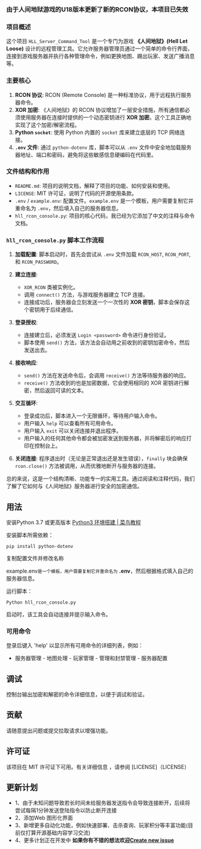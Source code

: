 ### 由于人间地狱游戏的U18版本更新了新的RCON协议，本项目已失效

### 项目概述

这个项目 `HLL_Server_Command_Tool` 是一个专门为游戏 __《人间地狱》(Hell Let Loose)__ 设计的远程管理工具。它允许服务器管理员通过一个简单的命令行界面，连接到游戏服务器并执行各种管理命令，例如更换地图、踢出玩家、发送广播消息等。

### 主要核心

1. __RCON 协议__: RCON (Remote Console) 是一种标准协议，用于远程执行服务器命令。
2. __XOR 加密__: 《人间地狱》的 RCON 协议增加了一层安全措施，所有通信都必须使用服务器在连接时提供的一个动态密钥进行 __XOR 加密__。这个工具正确地实现了这个加密/解密流程。
3. __Python `socket`__: 使用 Python 内置的 `socket` 库来建立底层的 TCP 网络连接。
4. __`.env` 文件__: 通过 `python-dotenv` 库，脚本可以从 `.env` 文件中安全地加载服务器地址、端口和密码，避免将这些敏感信息硬编码在代码里。

### 文件结构和作用

- `README.md`: 项目的说明文档，解释了项目的功能、如何安装和使用。
- `LICENSE`: MIT 许可证，说明了代码的开源使用条款。
- `.env` / `example.env`: 配置文件。`example.env` 是一个模板，用户需要复制它并重命名为 `.env`，然后填入自己的服务器信息。
- `hll_rcon_console.py`: 项目的核心代码，我已经为它添加了中文的注释与命令文档。

### `hll_rcon_console.py` 脚本工作流程

1. __加载配置__: 脚本启动时，首先会尝试从 `.env` 文件加载 `RCON_HOST`, `RCON_PORT`, 和 `RCON_PASSWORD`。
2. __建立连接__:
   
   - `XOR_RCON` 类被实例化。
   - 调用 `connect()` 方法，与游戏服务器建立 TCP 连接。
   - 连接成功后，服务器会立刻发送一个一次性的 __XOR 密钥__，脚本会保存这个密钥用于后续通信。
3. __登录授权__:
   
   - 连接建立后，必须发送 `Login <password>` 命令进行身份验证。
   - 脚本使用 `send()` 方法，该方法会自动用之前收到的密钥加密命令，然后发送出去。
4. __接收响应__:
   
   - `send()` 方法在发送命令后，会调用 `receive()` 方法等待服务器的响应。
   - `receive()` 方法收到的也是加密数据，它会使用相同的 XOR 密钥进行解密，然后返回可读的文本。
5. __交互循环__:
   
   - 登录成功后，脚本进入一个无限循环，等待用户输入命令。
   - 用户输入 `help` 可以查看所有可用命令。
   - 用户输入 `exit` 可以关闭连接并退出程序。
   - 用户输入的任何其他命令都会被加密发送到服务器，并将解密后的响应打印在控制台上。
6. __关闭连接__: 程序退出时（无论是正常退出还是发生错误），`finally` 块会确保 `rcon.close()` 方法被调用，从而优雅地断开与服务器的连接。

总的来说，这是一个结构清晰、功能专一的实用工具。通过阅读和注释代码，我们了解了它如何与《人间地狱》服务器进行安全的加密通信。

## 用法

安装Python 3.7 或更高版本
[Python3 环境搭建 | 菜鸟教程](https://www.runoob.com/python3/python3-install.html)

安装脚本所需依赖：

```
pip install python-dotenv
```

复制配置文件并修改名称

example.env`是一个模板，用户需要复制它并重命名为` **.env**，然后根据格式填入自己的服务器信息。



运行脚本：

```
Python hll_rcon_console.py
```

启动时，该工具会自动连接并提示输入命令。

### 可用命令

登录后键入 'help' 以显示所有可用命令的详细列表，例如：

- 服务器管理 - 地图处理 - 玩家管理 - 管理和封禁管理 - 服务器配置

## 调试

控制台输出加密和解密的命令详细信息，以便于调试和验证。

## 贡献

请随意提出问题或提交拉取请求以增强功能。

## 许可证

该项目在 MIT 许可证下可用。有关详细信息  ，请参阅 [LICENSE]（LICENSE）

## 更新计划

* 1、由于未知问题导致若长时间未给服务器发送指令会导致连接断开，后续将尝试每隔1分钟发送登陆指令以防止断开连接
* 2、添加Web 图形化界面
* 3、新增更多自动化功能，例如快速部署、击杀查询、玩家积分等丰富功能(目前仅打算开源基础内容学习交流)
* 4、更多计划正在开发中
  **如果你有不错的想法欢迎[Create new issue](https://github.com/cn-maomao/HLL_Server_Command_Tool/issues/new)**


